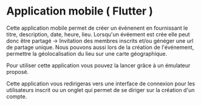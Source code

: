 # Application mobile ( Flutter ) 

Cette application mobile permet de créer un évènenent en fournissant le titre, description, date, heure, lieu. 
Lorsqu'un évéement est crée elle peut donc être partagé -> Invitation des membres inscrits et/ou généger une url de partage unique.
Nous pouvons aussi lors de la création de l'événement, permettre la géolocalisation du lieu sur une carte géographique.


Pour utiliser cette application vous pouvez la lancer grâce à un émulateur proposé.

Cette application vous redirigeras vers une interface de connexion pour les utilisateurs inscrit ou un onglet qui permet de se diriger sur la création d'un compte.

